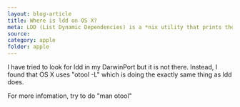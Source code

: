 ```yaml
---
layout: blog-article
title: Where is ldd on OS X?
meta: LDD (List Dynamic Dependencies) is a *nix utility that prints the shared libraries required by each program or shared library specified on the command line. 
source:
category: apple
folder: apple
---
```


I have tried to look for ldd in my DarwinPort but it is not there. Instead, I found that OS X uses "otool -L" which is doing the exactly same thing as ldd does.

For more infomation, try to do "man otool"

